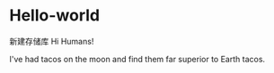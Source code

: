 # Hello-world
新建存储库
Hi Humans!

I've had tacos on the moon and find them far superior to Earth tacos.
